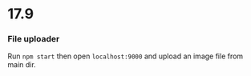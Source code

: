 # 17.9

### File uploader

Run `npm start` then open  `localhost:9000` and upload an image file from main dir.